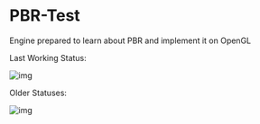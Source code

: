 # PBR-Test

Engine prepared to learn about PBR and implement it on OpenGL

Last Working Status:

![img](http://i.imgur.com/JiriGRw.jpg)

Older Statuses:

![img](http://i.imgur.com/1NWSmlP.png)

